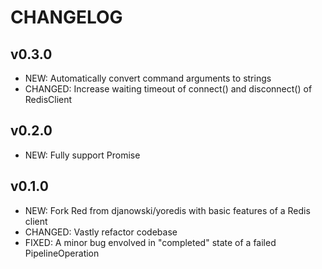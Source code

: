 # CHANGELOG

## v0.3.0

- NEW: Automatically convert command arguments to strings
- CHANGED: Increase waiting timeout of connect() and disconnect() of RedisClient

## v0.2.0

- NEW: Fully support Promise

## v0.1.0

- NEW: Fork Red from djanowski/yoredis with basic features of a Redis client
- CHANGED: Vastly refactor codebase
- FIXED: A minor bug envolved in "completed" state of a failed PipelineOperation
